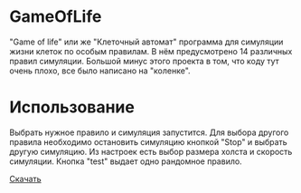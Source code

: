 # GameOfLife
"Game of life" или же "Клеточный автомат" программа для симуляции жизни клеток по особым правилам. В нём предусмотрено 14 различных правил симуляции. Большой минус этого проекта в том, что коду тут очень плохо, все было написано на "коленке".
# Использование
Выбрать нужное правило и симуляция запустится. Для выбора другого правила необходимо остановить симуляцию кнопкой "Stop" и выбрать другую симуляцию.
Из настроек есть выбор размера холста и скорость симуляции. Кнопка "test" выдает одно рандомное правило.

[Скачать](https://github.com/Megum13/GameOfLife/releases/download/v1.0/GameOfLife.exe)
